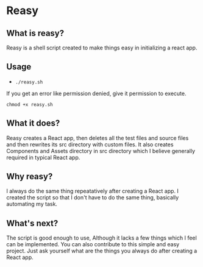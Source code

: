 # Reasy

## What is reasy?
Reasy is a shell script created to make things easy in initializing a react app.

## Usage 
<ul>
  <li><code>./reasy.sh <react-app-name></code></li>
</ul>

If you get an error like permission denied, give it permission to execute. <br>

<code>chmod +x reasy.sh</code>

## What it does?
Reasy creates a React app, then deletes all the test files and source files and then rewrites its src directory with custom files. 
It also creates Components and Assets directory in src directory which I believe generally required in typical React app.

## Why reasy?
I always do the same thing repeatatively after creating a React app. I created the script so that I don't have to do the same thing, basically automating my task.

## What's next?
The script is good enough to use, Although it lacks a few things which I feel can be implemented. You can also contribute to this simple and easy project. 
Just ask yourself what are the things you always do after creating a React app.
